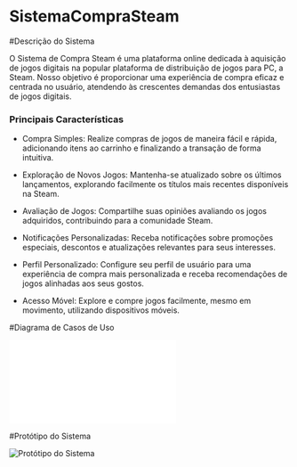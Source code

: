 # SistemaCompraSteam

 #Descrição do Sistema

O Sistema de Compra Steam é uma plataforma online dedicada à aquisição de jogos digitais na popular plataforma de distribuição de jogos para PC, a Steam. Nosso objetivo é proporcionar uma experiência de compra eficaz e centrada no usuário, atendendo às crescentes demandas dos entusiastas de jogos digitais.

### Principais Características

- Compra Simples: Realize compras de jogos de maneira fácil e rápida, adicionando itens ao carrinho e finalizando a transação de forma intuitiva.

- Exploração de Novos Jogos: Mantenha-se atualizado sobre os últimos lançamentos, explorando facilmente os títulos mais recentes disponíveis na Steam.

- Avaliação de Jogos: Compartilhe suas opiniões avaliando os jogos adquiridos, contribuindo para a comunidade Steam.

- Notificações Personalizadas: Receba notificações sobre promoções especiais, descontos e atualizações relevantes para seus interesses.

- Perfil Personalizado: Configure seu perfil de usuário para uma experiência de compra mais personalizada e receba recomendações de jogos alinhadas aos seus gostos.

- Acesso Móvel: Explore e compre jogos facilmente, mesmo em movimento, utilizando dispositivos móveis.


#Diagrama de Casos de Uso

![Diagrama de Casos de Uso]([url_do_diagrama](https://github.com/luiz-eduardo-sobral/SistemaCompraSteam/blob/main/Diagrama%20em%20branco%202.pdf)https://github.com/luiz-eduardo-sobral/SistemaCompraSteam/blob/main/Diagrama%20em%20branco%202.pdf)

#Protótipo do Sistema

![Protótipo do Sistema](url_do_prototipo)
